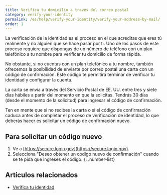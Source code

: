 ```yaml
---
title: Verifica tu domicilio a través del correo postal
category: verify-your-identity
permalink: /es/help/verify-your-identity/verify-your-address-by-mail/
order: 1
---
```

La verificación de la identidad es el proceso en el que acreditas que eres tú realmente y no alguien que se hace pasar por ti. Uno de los pasos de este proceso requiere que dispongas de un número de teléfono con un plan telefónico a tu nombre para verificar tu domicilio de forma rápida. 

No obstante, si no cuentas con un plan telefónico a tu nombre, también ofrecemos la posibilidad de enviarte por correo postal una carta con un código de confirmación. Este código te permitirá terminar de verificar tu identidad y configurar la cuenta.

La carta se envía a través del Servicio Postal de EE. UU. entre tres y siete días hábiles a partir del momento en que la solicitas. Tendrás 30 días (desde el momento de la solicitud) para ingresar el código de confirmación.

Ten en mente que si no recibes la carta o si el código de confirmación caduca antes de completar el proceso de verificación de identidad, lo que deberás hacer es solicitar un código de confirmación nuevo.

## Para solicitar un código nuevo

1. Ve a [https://secure.login.gov](https://secure.login.gov).
2. Selecciona "Deseo obtener un código nuevo de confirmación" cuando se te pida que ingreses el código.
{: .number-list}

## Artículos relacionados 

- [Verifica tu identidad](/es/help/verify-your-identity/how-to-verify-your-identity/)